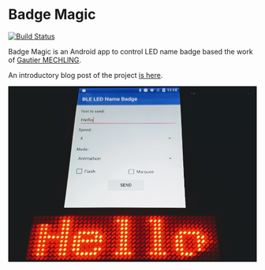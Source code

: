 # Badge Magic
[![Build Status](https://travis-ci.org/fossasia/badge-magic-android.svg?branch=development)](https://travis-ci.org/fossasia/badge-magic-android)

Badge Magic is an Android app to control LED name badge based the work of [Gautier MECHLING](https://github.com/Nilhcem).

An introductory blog post of the project [is here](http://nilhcem.com/iot/reverse-engineering-bluetooth-led-name-badge).

![Screenshot](./docs/images/badge-magic-screenshot.jpg)
